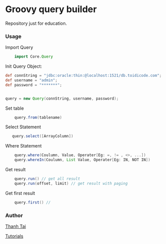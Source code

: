 # Groovy query builder
Repository just for education.

### Usage

Import Query

```groovy
    import Core.Query
```

Init Query Object:

```groovy
def connString = "jdbc:oracle:thin:@localhost:1521/db.toidicode.com";
def username = "admin";
def password = "*******";


query = new Query(connString, username, password);

```

Set table

```groovy
    query.from(tablename)
```
Select Statement

```groovy
   query.select([ArrayColumn])
```

Where Statement

```groovy
    query.where(Coulumn, Value, Operater[Eg: =, != , <>, ...])
    query.whereIn(Coulumn, List Value, Operater[Eg: IN, NOT IN])
```

Get result

```groovy
    query.run() // get all result
    query.run(offset, limit) // get result with paging
```
Get first result

```groovy
    query.first() //
```

### Author

[Thanh Tai](https://facebook.com/thanhtai.json)

[Tutorials](https://toidicode.com)